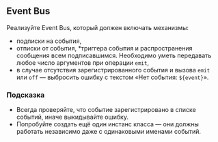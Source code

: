 ## Event Bus ##
Реализуйте Event Bus, который должен включать механизмы:

* подписки на события,
* отписки от события,
  *триггера события и распространения сообщения всем подписавшимся. Необходимо уметь передавать любое число аргументов при операции `emit`,
* в случае отсутствия зарегистрированного события и вызова `emit` или `off` — выбросить ошибку с текстом «Нет события: `${event}`».

### Подсказка ###
* Всегда проверяйте, что событие зарегистрировано в списке событий, иначе выкидывайте ошибку.
* Попробуйте создать ещё один инстанс класса — они должны работать независимо даже с одинаковыми именами событий.